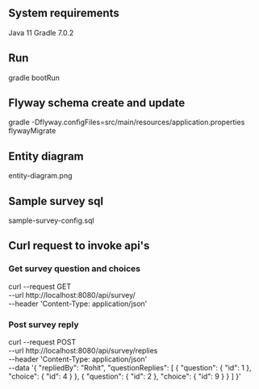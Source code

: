 ## System requirements
Java 11
Gradle 7.0.2

## Run
gradle bootRun

## Flyway schema create and update
gradle -Dflyway.configFiles=src/main/resources/application.properties flywayMigrate

## Entity diagram
entity-diagram.png

## Sample survey sql
sample-survey-config.sql

## Curl request to invoke api's
### Get survey question and choices
curl --request GET \
  --url http://localhost:8080/api/survey/ \
  --header 'Content-Type: application/json'

### Post survey reply
curl --request POST \
  --url http://localhost:8080/api/survey/replies \
  --header 'Content-Type: application/json' \
  --data '{
	"repliedBy": "Rohit",
	"questionReplies": [
		{
			"question": {
				"id": 1
			},
			"choice": {
				"id": 4
			}
		},
		{
			"question": {
				"id": 2
			},
			"choice": {
				"id": 9
			}
		}
	]
}'
